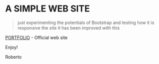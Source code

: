 # A SIMPLE WEB SITE

> just experimenting the potentials of Bootstrap and testing how it is responsive
> the site it has been improved with this

[PORTFOLIO](https://robertocastelliteal.netlify.com) - Official web site

Enjoy!

Roberto
